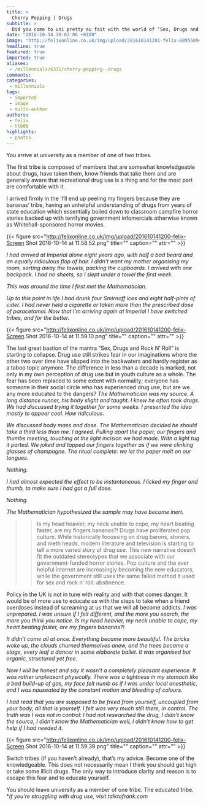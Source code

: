 ```yaml
---
title: >
  Cherry Popping | Drugs
subtitle: >
  Did you come to uni pretty au fait with the world of ‘Sex, Drugs and Rock N’ Roll’ or was your life a bit more ‘Sex, Drugs and the Physiochemical Interface Inbetween’? We all know the Government’s abstinence only approach works about as well as the American Government’s sex-ed programme. So let’s ta
date: "2016-10-14 10:02:06 +0100"
image: "http://felixonline.co.uk/img/upload/201610141201-felix-6895509443_48aec89264_o.jpg"
headline: true
featured: true
imported: true
aliases:
 - /millennials/6331/cherry-popping--drugs
comments:
categories:
 - millennials
tags:
 - imported
 - image
 - multi-author
authors:
 - felix
 - htb08
highlights:
 - photos
---
```


You arrive at university as a member of one of two tribes.

The first tribe is composed of members that are somewhat knowledgeable about drugs, have taken them, know friends that take them and are generally aware that recreational drug use is a thing and for the most part are comfortable with it.

I arrived firmly in the ‘I’ll end up peeling my fingers because they are bananas’ tribe, having an unhelpful understanding of drugs from years of state education which essentially boiled down to classroom campfire horror stories backed up with terrifying government infomercials otherwise known as Whitehall-sponsored horror movies.

{{< figure src="http://felixonline.co.uk/img/upload/201610141200-felix-Screen Shot 2016-10-14 at 11.58.52.png" title="" caption="" attr="" >}}

_I had arrived at Imperial alone eight years ago, with half a bad beard and an equally ridiculous flop of hair. I didn’t want my mother organising my room, sorting away the towels, packing the cupboards. I arrived with one backpack. I had no sheets, so I slept under a towel the first week._

_This was around the time I first met the Mathematician._

_Up to this point in life I had drunk four Smirnoff ices and eight half-pints of cider. I had never held a cigarette or taken more than the prescribed dose of paracetamol. Now that I’m arriving again at Imperial I have switched tribes, and for the better._

{{< figure src="http://felixonline.co.uk/img/upload/201610141200-felix-Screen Shot 2016-10-14 at 11.59.10.png" title="" caption="" attr="" >}}

The last great bastion of the mantra “Sex, Drugs and Rock N’ Roll” is starting to collapse. Drug use still strikes fear in our imaginations where the other two over time have slipped into the backwaters and hardly register as a taboo topic anymore. The difference in less than a decade is marked, not only in my own perception of drug use but in youth culture as a whole. The fear has been replaced to some extent with normality; everyone has someone in their social circle who has experienced drug use, but are we any more educated to the dangers?
_The Mathematician was my source. A long distance runner, his body slight and taught. I knew he often took drugs. We had discussed trying it together for some weeks. I presented the idea mostly to appear cool. How ridiculous._

_We discussed body mass and dose. The Mathematician decided he should take a third less than me. I agreed. Pulling apart the paper, our fingers and thumbs meeting, touching at the light incision we had made. With a light tug it parted. We joked and tapped our fingers together as if we were clinking glasses of champagne. The ritual complete: we let the paper melt on our tongues._

_Nothing._

_I had almost expected the effect to be instantaneous. I licked my finger and thumb, to make sure I had got a full dose._

_Nothing._

_The Mathematician hypothesized the sample may have become inert._
> > Is my head heavier, my neck unable to cope, my heart beating faster, are my fingers bananas?!
Drugs have proliferated pop culture. While historically focussing on drug barons, stoners, and meth heads, modern literature and television is starting to tell a more varied story of drug use. This new narrative doesn’t fit the outdated stereotypes that we associate with our government-funded horror stories. Pop culture and the ever helpful internet are increasingly becoming the new educators, while the government still uses the same failed method it used for sex and rock n’ roll: abstinence.

Policy in the UK is not in tune with reality and with that comes danger. It would be of more use to educate us with the steps to take when a friend overdoses instead of screaming at us that we will all become addicts.
_I was unprepared. I was unsure if I felt different, and the more you search, the more you think you notice. Is my head heavier, my neck unable to cope, my heart beating faster, are my fingers bananas?!_

_It didn’t come all at once. Everything became more beautiful. The bricks woke up, the clouds churned themselves anew, and the trees became a stage, every leaf a dancer in some elaborate ballet. It was organised but organic, structured yet free._

_Now I will be honest and say it wasn’t a completely pleasant experience. It was rather unpleasant physically. There was a tightness in my stomach like a bad build-up of gas, my face felt numb as if I was under local anesthetic, and I was nauseated by the constant motion and bleeding of colours._

_I had read that you are supposed to be freed from yourself, uncoupled from your body, all that is yourself. I felt was very much still there, in control. The truth was I was not in control: I had not researched the drug, I didn’t know the source, I didn’t know the Mathematician well, I didn’t know how to get help if I had needed it._

{{< figure src="http://felixonline.co.uk/img/upload/201610141200-felix-Screen Shot 2016-10-14 at 11.59.39.png" title="" caption="" attr="" >}}

Switch tribes (if you haven’t already), that’s my advice. Become one of the knowledgeable. This does not necessarily mean I think you should get high or take some illicit drugs. The only way to introduce clarity and reason is to escape this fear and to educate yourself.

You should leave university as a member of one tribe. The educated tribe.
*_If you’re struggling with drug use, visit talktofrank.com_
